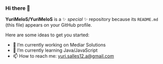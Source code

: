 ### Hi there 👋


**YuriMeloS/YuriMeloS** is a ✨ _special_ ✨ repository because its `README.md` (this file) appears on your GitHub profile.

Here are some ideas to get you started:

- 🔭 I’m currently working on Mediar Solutions
- 🌱 I’m currently learning Java/JavaScript
- 📫 How to reach me: yuri.salles12.a@gmail.com

